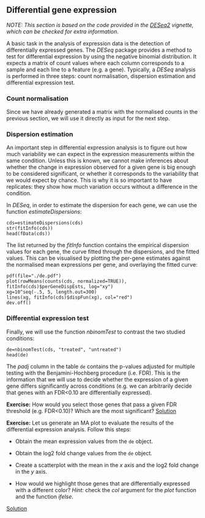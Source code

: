 ## Differential gene expression
*NOTE: This section is based on the code provided in the [DESeq2](http://www.bioconductor.org/packages/2.13/bioc/html/DESeq2.html) vignette, which can be checked for extra information.*

A basic task in the analysis of expression data is the detection of differentially expressed genes. The *DESeq* package provides a method to test for differential expression by using the negative binomial distribution. It expects a matrix of count values where each column corresponds to a sample and each line to a feature (e.g. a gene). Typically, a *DESeq* analysis is performed in three steps: count normalisation, dispersion estimation and differential expression test.

### Count normalisation
Since we have already generated a matrix with the normalised counts in the previous section, we will use it directly as input for the next step.

### Dispersion estimation
An important step in differential expression analysis is to figure out how much variability we can expect in the expression measurements within the same condition. Unless this is known, we cannot make inferences about whether the change in expression observed for a given gene is big enough to be considered significant, or whether it corresponds to the variability that we would expect by chance. This is why it is so important to have replicates: they show how much variation occurs without a difference in the condition.


In *DESeq*, in order to estimate the dispersion for each gene, we can use the function *estimateDispersions*:

```rconsole
cds=estimateDispersions(cds)
str(fitInfo(cds))
head(fData(cds))
```

The list returned by the *fitInfo* function contains the empirical dispersion values for each gene, the curve fitted through the dispersions, and the fitted values. This can be visualised by plotting the per-gene estimates against the normalised mean expressions per gene, and overlaying the fitted curve:

```rconsole
pdf(file="./de.pdf")
plot(rowMeans(counts(cds, normalized=TRUE)), fitInfo(cds)$perGeneDispEsts, log="xy")
xg=10^seq(-.5, 5, length.out=300) 
lines(xg, fitInfo(cds)$dispFun(xg), col="red")
dev.off()
```

### Differential expression test
              
Finally, we will use the function *nbinomTest* to contrast the two studied conditions:

```rconsole
de=nbinomTest(cds, "treated", "untreated")
head(de)
```

The *padj* column in the table `de` contains the p-values adjusted for multiple testing with the Benjamini-Hochberg procedure (i.e. FDR). This is the information that we will use to decide whether the expression of a given gene differs significantly across conditions (e.g. we can arbitrarily decide that genes with an FDR<0.10 are differentially expressed).

**Exercise:** How would you select those genes that pass a given FDR threshold (e.g. FDR<0.10)? Which are the most significant?
[Solution](https://github.com/mgonzalezporta/TeachingMaterial/blob/master/solutions/_de_ex1.md)

**Exercise:** Let us generate an MA plot to evaluate the results of the differential expression analysis. Follow this steps:

* Obtain the mean expression values from the `de` object.

* Obtain the log2 fold change values from the `de` object.

* Create a scatterplot with the mean in the *x* axis and the log2 fold change in the *y* axis.

* How would we highlight those genes that are differentially expressed with a different color?
  *Hint:* check the *col* argument for the *plot* function and the function *ifelse*.

[Solution](https://github.com/mgonzalezporta/TeachingMaterial/blob/master/solutions/_de_ex2.md)

